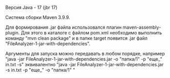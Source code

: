 Версия Java - 17 (jbr 17)

Система сборки Maven 3.9.9.

Для формирования .jar файла использовался плагин maven-assembly-plugin. Для этого в каталоге с файлом pom.xml необходимо выполнить команду "mvn clean package" и в папке target появится .jar файл "FileAnalyzer-1-jar-with-dependencies". 

Аргументы для запуска можно передавать в любом порядке, например "java -jar FileAnalyzer-1-jar-with-dependencies.jar -o "папка/1" -p "еще_" in.txt -s" эквивалентно "java -jar FileAnalyzer-1-jar-with-dependencies.jar  -s in.txt -p "еще_" -o "папка/1" "
